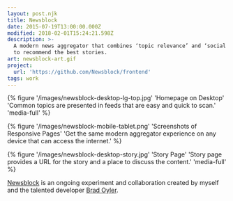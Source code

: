```yaml
---
layout: post.njk
title: Newsblock
date: 2015-07-19T13:00:00.000Z
modified: 2018-02-01T15:24:21.598Z
description: >-
  A modern news aggregator that combines ‘topic relevance’ and ‘social trends’
  to recommend the best stories.
art: newsblock-art.gif
project:
  url: 'https://github.com/Newsblock/frontend'
tags: work
---
```

{% figure '/images/newsblock-desktop-lg-top.jpg' 'Homepage on Desktop' 'Common topics are presented in feeds that are easy and quick to scan.' 'media-full' %}

{% figure '/images/newsblock-mobile-tablet.png' 'Screenshots of Responsive Pages' 'Get the same modern aggregator experience on any device that can access the internet.' %}

{% figure '/images/newsblock-desktop-story.jpg' 'Story Page' 'Story page provides a URL for the story and a place to discuss the content.' 'media-full' %}

[Newsblock](https://github.com/Newsblock/frontend) is an ongoing experiment and collaboration created by myself and the talented developer [Brad Oyler](http://bradoyler.com/).
